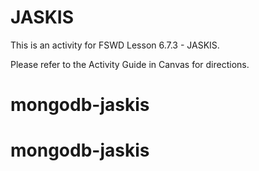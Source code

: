 # JASKIS

This is an activity for FSWD Lesson 6.7.3 - JASKIS.

Please refer to the Activity Guide in Canvas for directions.
# mongodb-jaskis
# mongodb-jaskis

<!-- TEST -->
